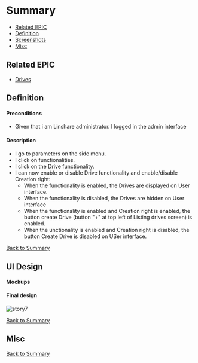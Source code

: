 
# Summary

* [Related EPIC](#related-epic)
* [Definition](#definition)
* [Screenshots](#screenshots)
* [Misc](#misc)

## Related EPIC

* [Drives](./README.md)

## Definition

#### Preconditions
*  Given that i am Linshare administrator. I logged in the admin interface
#### Description
* I go to parameters on the side menu. 
* I click on functionalities.
* I click on the Drive functionality.
* I can now enable or disable Drive functionality and enable/disable Creation right: 
   *  When the functionality is enabled, the Drives are displayed on User interface. 
   *  When the functionality is disabled, the Drives are hidden on User interface   
   *  When the functionality is enabled and Creation right is enabled, the button create Drive (button "+" at top left of Listing drives screen) is enabled.
   *  When the unctionality is enabled and Creation right is disabled, the button Create Drive is disabled on USer interface. 


[Back to Summary](#summary)

## UI Design

#### Mockups

#### Final design
![story7](./7.png)

[Back to Summary](#summary)
## Misc

[Back to Summary](#summary)
